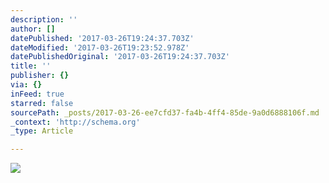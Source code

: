 ```yaml
---
description: ''
author: []
datePublished: '2017-03-26T19:24:37.703Z'
dateModified: '2017-03-26T19:23:52.978Z'
datePublishedOriginal: '2017-03-26T19:24:37.703Z'
title: ''
publisher: {}
via: {}
inFeed: true
starred: false
sourcePath: _posts/2017-03-26-ee7cfd37-fa4b-4ff4-85de-9a0d6888106f.md
_context: 'http://schema.org'
_type: Article

---
```

![](https://the-grid-user-content.s3-us-west-2.amazonaws.com/ad814215-2660-4d7a-ae24-6f5a87992604.png)